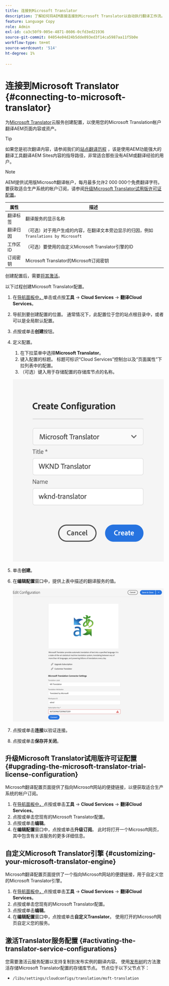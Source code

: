 ```yaml
---
title: 连接到Microsoft Translator
description: 了解如何将AEM直接连接到Microsoft Translator以自动执行翻译工作流。
feature: Language Copy
role: Admin
exl-id: ca3c50f9-005e-4871-8606-0cfd3ed21936
source-git-commit: 04054e04d24b5dde093ed3f14ca5987aa11f5b0e
workflow-type: tm+mt
source-wordcount: '514'
ht-degree: 1%

---
```


# 连接到Microsoft Translator {#connecting-to-microsoft-translator}

为[Microsoft Translator](https://hub.microsofttranslator.com)云服务创建配置，以使用您的Microsoft Translation帐户翻译AEM页面内容或资产。

>[!TIP]
>
>如果您是初次翻译内容，请参阅我们的[站点翻译历程](/help/journey-sites/translation/overview.md) ，该是使用AEM功能强大的翻译工具翻译AEM Sites内容的指导路径，非常适合那些没有AEM或翻译经验的用户。

>[!NOTE]
>
>AEM提供试用版Microsoft翻译帐户，每月最多允许2 000 000个免费翻译字符。 要获取适合生产系统的帐户订阅，请参阅[升级Microsoft Translator试用版许可证配置](#upgrading-the-microsoft-translator-trial-license-configuration)。

| 属性 | 描述 |
|---|---|
| 翻译标签 | 翻译服务的显示名称 |
| 翻译归因 | （可选）对于用户生成的内容，在翻译文本旁边显示的归因，例如`Translations by Microsoft` |
| 工作区ID | （可选）要使用的自定义Microsoft Translator引擎的ID |
| 订阅密钥 | Microsoft Translator的Microsoft订阅密钥 |

创建配置后，需要[将其激活](#activating-the-translator-service-configurations)。

以下过程创建Microsoft Translator配置。

1. 在[导航面板中，](/help/sites-cloud/authoring/getting-started/basic-handling.md#first-steps)单击或点按&#x200B;**工具** -> **Cloud Services** -> **翻译Cloud Services**。
1. 导航到要创建配置的位置。 通常情况下，此配置位于您的站点根目录中，或者可以是全局默认配置。
1. 点按或单击&#x200B;**创建**&#x200B;按钮。
1. 定义配置。
   1. 在下拉菜单中选择&#x200B;**Microsoft Translator**。
   1. 键入配置的标题。 标题可标识“Cloud Services”控制台以及“页面属性”下拉列表中的配置。
   1. （可选）键入用于存储配置的存储库节点的名称。

   ![创建翻译配置](../assets/create-translation-config.png)

1. 单击&#x200B;**创建**。
1. 在&#x200B;**编辑配置**&#x200B;窗口中，提供上表中描述的翻译服务的值。

   ![编辑翻译配置](../assets/edit-translation-config.png)

1. 点按或单击&#x200B;**连接**&#x200B;以验证连接。
1. 点按或单击&#x200B;**保存并关闭**。

## 升级Microsoft Translator试用版许可证配置 {#upgrading-the-microsoft-translator-trial-license-configuration}

Microsoft翻译配置页面提供了指向Microsoft网站的便捷链接，以便获取适合生产系统的帐户订阅。

1. 在[导航面板中，](/help/sites-cloud/authoring/getting-started/basic-handling.md#first-steps)点按或单击&#x200B;**工具** -> **Cloud Services** -> **翻译Cloud Services**。
1. 点按或单击您现有的Microsoft Translator配置。
1. 点按或单击&#x200B;**编辑**。
1. 在&#x200B;**编辑配置**&#x200B;窗口中，点按或单击&#x200B;**升级订阅**。 此时将打开一个Microsoft网页，其中包含有关该服务的更多详细信息。

## 自定义Microsoft Translator引擎 {#customizing-your-microsoft-translator-engine}

Microsoft翻译配置页面提供了一个指向Microsoft网站的便捷链接，用于自定义您的Microsoft Translator引擎。

1. 在[导航面板中，](/help/sites-cloud/authoring/getting-started/basic-handling.md#first-steps)点按或单击&#x200B;**工具** -> **Cloud Services** -> **翻译Cloud Services**。
1. 点按或单击您现有的Microsoft Translator配置。
1. 点按或单击&#x200B;**编辑**。
1. 在&#x200B;**编辑配置**&#x200B;窗口中，点按或单击&#x200B;**自定义Translator**。 使用打开的Microsoft网页自定义您的服务。

## 激活Translator服务配置 {#activating-the-translator-service-configurations}

您需要激活云服务配置以支持复制到发布实例的翻译内容。 使用[发布树](/help/sites-cloud/authoring/fundamentals/publishing-pages.md#publishing-and-unpublishing-a-tree)的方法激活存储Microsoft Translator配置的存储库节点。 节点位于以下父节点下：

* `/libs/settings/cloudconfigs/translation/msft-translation`
